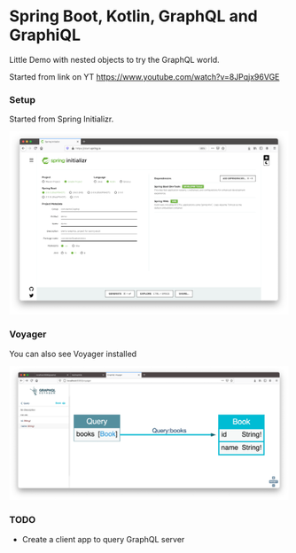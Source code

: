 # Spring Boot, Kotlin, GraphQL and GraphiQL

Little Demo with nested objects to try the GraphQL world.

Started from link on YT https://www.youtube.com/watch?v=8JPqjx96VGE

### Setup

Started from Spring Initializr.

![Installation](docs/springinitalizr.png)

### Voyager

You can also see Voyager installed 

![Installation](docs/voyager.png)


### TODO

- Create a client app to query GraphQL server
